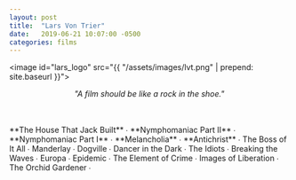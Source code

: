 ```yaml
---
layout: post
title:  "Lars Von Trier"
date:   2019-06-21 10:07:00 -0500
categories: films
---
```


<image id="lars_logo" src="{{ "/assets/images/lvt.png" | prepend: site.baseurl }}"></image>
<br>
<p style="text-align: center; font-style: italic">"A film should be like a rock in the shoe."</p>
<br>
<br>
<span class="a24_color">**The House That Jack Built**</span> ∙
<span class="a24_color">**Nymphomaniac Part II**</span> ∙
<span class="a24_color">**Nymphomaniac Part I**</span>  ∙
<span class="a24_color">**Melancholia**</span> ∙
<span class="a24_color">**Antichrist**</span> ∙
The Boss of It All ∙
Manderlay ∙
Dogville ∙
Dancer in the Dark ∙
The Idiots ∙
Breaking the Waves ∙
Europa ∙
Epidemic ∙
The Element of Crime ∙
Images of Liberation ∙
The Orchid Gardener ∙
